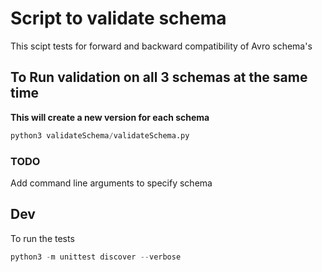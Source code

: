 # Script to validate schema
This scipt tests for forward and backward compatibility of Avro schema's

## To Run validation on all 3 schemas at the same time
**This will create a new version for each schema**
```python
python3 validateSchema/validateSchema.py 
```

### TODO 
Add command line arguments to specify schema

## Dev
To run the tests
```python
python3 -m unittest discover --verbose
```